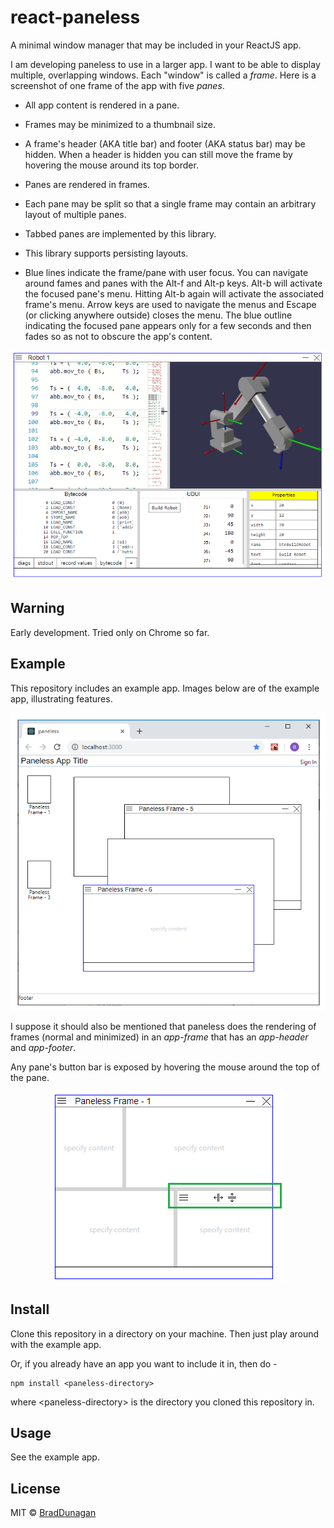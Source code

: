 # react-paneless

<!--
[![NPM](https://img.shields.io/npm/v/paneless.svg)](https://www.npmjs.com/package/paneless) [![JavaScript Style Guide](https://img.shields.io/badge/code_style-standard-brightgreen.svg)](https://standardjs.com)
-->

A minimal window manager that may be included in your ReactJS app.

I am developing paneless to use in a larger app. I want to be able to display multiple, overlapping windows. Each "window" is called a _frame_. Here is a screenshot of one frame of the app with five _panes_.

- All app content is rendered in a pane.

- Frames may be minimized to a thumbnail size.

- A frame's header (AKA title bar) and footer (AKA status bar) may be hidden. When a header is hidden you can still move the frame by hovering the mouse around its top border.

- Panes are rendered in frames.

- Each pane may be split so that a single frame may contain an arbitrary layout of multiple panes.

- Tabbed panes are implemented by this library.

- This library supports persisting layouts.

- Blue lines indicate the frame/pane with user focus. You can navigate around fames and panes with the Alt-f and Alt-p keys. Alt-b will activate the focused pane's menu. Hitting Alt-b again will activate the associated frame's menu. Arrow keys are used to navigate the menus and Escape (or clicking anywhere outside) closes the menu. The blue outline indicating the focused pane appears only for a few seconds and then fades so as not to obscure the app's content.

<p align="center"> <img src="/images/RR-App-ScreenShot-002.png?raw=true alt="RR App Screenshot" /> </p>


## Warning

Early development. Tried only on Chrome so far.

## Example

This repository includes an example app. Images below are of the example app, illustrating features.  

<p align="center"> <img src="/images/Paneless-All-002.png?raw=true alt="RR App Screenshot" /> </p>

I suppose it should also be mentioned that paneless does the rendering of frames (normal and minimized) in an _app-frame_ that has an _app-header_ and _app-footer_.  

Any pane's button bar is exposed by hovering the mouse around the top of the pane.

<p align="center"> <img src="/images/Paneless-Pane-BtnBar-001.png?raw=true" alt="Pane Button Bar" /> </p>


## Install

Clone this repository in a directory on your machine. Then just play around with the example app.  

Or, if you already have an app you want to include it in, then do -  

```
npm install <paneless-directory>
```  

where \<paneless-directory\> is the directory you cloned this repository in.  

## Usage

See the example app.

## License

MIT © [BradDunagan](https://github.com/BradDunagan)
